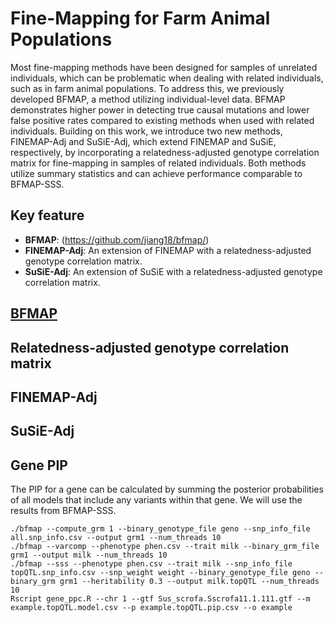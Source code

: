 # Fine-Mapping for Farm Animal Populations

Most fine-mapping methods have been designed for samples of unrelated individuals, which can be problematic when dealing with related individuals, such as in farm animal populations. To address this, we previously developed BFMAP, a method utilizing individual-level data. BFMAP demonstrates higher power in detecting true causal mutations and lower false positive rates compared to existing methods when used with related individuals. 
Building on this work, we introduce two new methods, FINEMAP-Adj and SuSiE-Adj, which extend FINEMAP and SuSiE, respectively, by incorporating a relatedness-adjusted genotype correlation matrix for fine-mapping in samples of related individuals. Both methods utilize summary statistics and can achieve performance comparable to BFMAP-SSS.

## Key feature

- **BFMAP**: (https://github.com/jiang18/bfmap/)
- **FINEMAP-Adj**: An extension of FINEMAP with a relatedness-adjusted genotype correlation matrix.
- **SuSiE-Adj**: An extension of SuSiE with a relatedness-adjusted genotype correlation matrix.

## [BFMAP](https://github.com/jiang18/bfmap/)

## Relatedness-adjusted genotype correlation matrix


## FINEMAP-Adj

## SuSiE-Adj

## Gene PIP
The PIP for a gene can be calculated by summing the posterior probabilities of all models that include any variants within that gene. We will use the results from BFMAP-SSS.

```
./bfmap --compute_grm 1 --binary_genotype_file geno --snp_info_file all.snp_info.csv --output grm1 --num_threads 10
./bfmap --varcomp --phenotype phen.csv --trait milk --binary_grm_file grm1 --output milk --num_threads 10
./bfmap --sss --phenotype phen.csv --trait milk --snp_info_file topQTL.snp_info.csv --snp_weight weight --binary_genotype_file geno --binary_grm grm1 --heritability 0.3 --output milk.topQTL --num_threads 10
Rscript gene_ppc.R --chr 1 --gtf Sus_scrofa.Sscrofa11.1.111.gtf --m example.topQTL.model.csv --p example.topQTL.pip.csv --o example
```

